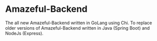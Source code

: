 # Amazeful-Backend

The all new Amazeful-Backend written in GoLang using Chi. To replace older versions of Amazeful-Backend written in Java (Spring Boot) and NodeJs (Express).